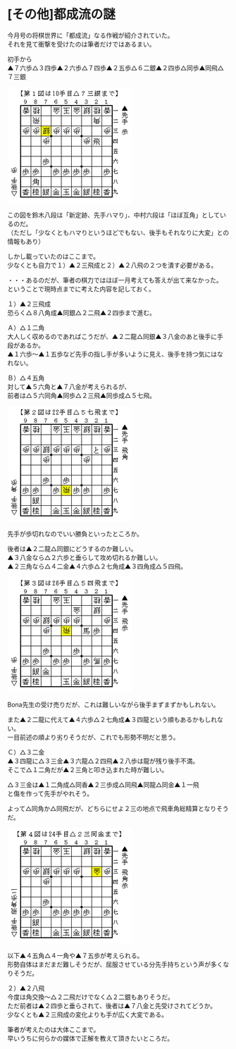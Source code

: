 # [その他]都成流の謎  

今月号の将棋世界に「都成流」なる作戦が紹介されていた。  
それを見て衝撃を受けたのは筆者だけではあるまい。  

初手から  
▲７六歩△３四歩▲２六歩△７四歩▲２五歩△６二銀▲２四歩△同歩▲同飛△７三銀  

![](images/20130731004844.png)  

この図を鈴木八段は「新定跡、先手ハマり」、中村六段は「ほぼ互角」としているのだ。  
（ただし「少なくともハマりというほどでもない、後手もそれなりに大変」との情報もあり）  

しかし載っていたのはここまで。  
少なくとも自力で１）▲２三飛成と２）▲２八飛の２つを潰す必要がある。  

・・・あるのだが、筆者の棋力ではほぼ一月考えても答えが出て来なかった。  
ということで現時点までに考えた内容を記しておく。  


１）▲２三飛成  
恐らく△８八角成▲同銀△２二飛▲２四歩まで進む。  

Ａ）△１二角  
大人しく収めるのであればこうだが、▲２二龍△同銀▲３八金のあと後手に手段があるか。  
▲１六歩～▲１五歩など先手の指し手が多いように見え、後手を持つ気にはなれない。  

Ｂ）△４五角  
対して▲５六角と▲７八金が考えられるが、  
前者は△５六同角▲同歩△２三飛▲同歩成△５七飛。  

![](images/20130731004845.png)  

先手が歩切れなのでいい勝負といったところか。  

後者は▲２二龍△同銀にどうするのか難しい。  
▲３八金なら△２六歩と垂らして攻め切れるか難しい。  
▲２三角なら△４二金▲４六歩△２七角成▲３四角成△５四飛。  

![](images/20130731004846.png)  

Bona先生の受け売りだが、これは難しいながら後手まずまずかもしれない。  

また▲２二龍に代えて▲４六歩△２七角成▲３四龍という順もあるかもしれない。  
一目前述の順より劣りそうだが、これでも形勢不明だと思う。  

Ｃ）△３二金  
▲３四龍に△３三金▲３六龍△２四飛▲２八歩は龍が残り後手不満。  
そこで△１二角だが▲２三角と叩き込まれた時が難しい。  

△３三金は▲１二角成△同香▲２三歩成△同飛▲同龍△同金▲１一飛  
と傷を作って先手がやれそう。  

よって△同角か△同飛だが、どちらにせよ２三の地点で飛車角総精算となりそうだ。  

![](images/20130731004843.png)  

以下▲４五角△４一角や▲７五歩が考えられる。  
形勢自体はまだまだ難しそうだが、屈服させている分先手持ちという声が多くなりそうだ。  

２）▲２八飛  
今度は角交換～△２二飛だけでなく△２二銀もありそうだ。  
ただ前者は▲２四歩と垂らされて、後者は▲７八金と先受けされてどうか。  
少なくとも▲２三飛成の変化よりも手が広く大変である。  


筆者が考えたのは大体ここまで。  
早いうちに何らかの媒体で正解を教えて頂きたいところだ。  
